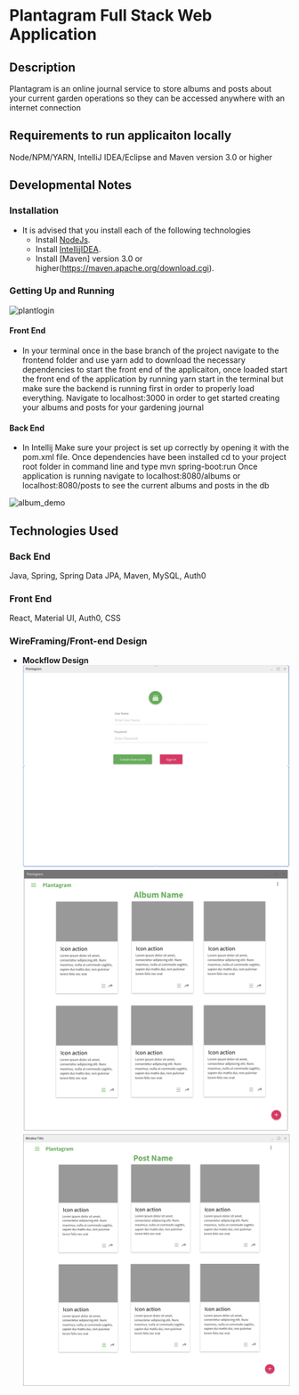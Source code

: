 # Plantagram Full Stack Web Application 

## Description
Plantagram is an online journal service to store albums and posts about your current garden operations so they can be accessed anywhere with an internet connection

## Requirements to run applicaiton locally
Node/NPM/YARN, IntelliJ IDEA/Eclipse and Maven version 3.0 or higher

## Developmental Notes

### Installation
* It is advised that you install each of the following technologies
  * Install [NodeJs](https://nodejs.org/en/).
  * Install [IntellijIDEA](https://www.jetbrains.com/idea/).
  * Install [Maven] version 3.0 or higher(https://maven.apache.org/download.cgi).

### Getting Up and Running

![plantlogin](plantlogin.gif)

#### Front End
* In your terminal once in the base branch of the project navigate to the frontend folder and use yarn add to download the necessary dependencies to start the front end of the applicaiton, once loaded start the front end of the application by running yarn start in the terminal but make sure the backend is running first in order to properly load everything. Navigate to localhost:3000 in order to get started creating your albums and posts for your gardening journal 

#### Back End
* In Intellij Make sure your project is set up correctly by opening it with the pom.xml file. Once dependencies have been installed cd to your project root folder in command line and type mvn spring-boot:run 
Once application is running navigate to localhost:8080/albums or localhost:8080/posts to see the current albums and posts in the db 

![album_demo](Album_Demo.gif)

## Technologies Used 

### Back End
Java, Spring, Spring Data JPA, Maven, MySQL, Auth0

### Front End
React, Material UI, Auth0, CSS

### WireFraming/Front-end Design
* **Mockflow Design** 
![login](login.png)
![Album Page Layout](Album_Page.png)
![Post Page Layout](Post_Page.png)


